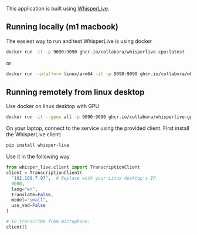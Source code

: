 This application is built using [WhisperLive](https://github.com/collabora/WhisperLive).

## Running locally (m1 macbook)

The easiest way to run and test WhisperLive is using docker

```bash
docker run -it -p 9090:9090 ghcr.io/collabora/whisperlive-cpu:latest
```
or 
```bash
docker run --platform linux/arm64 -it -p 9090:9090 ghcr.io/collabora/whisperlive-cpu:latest
```

## Running remotely from linux desktop
Use docker on linux desktop with GPU
```bash
docker run -it --gpus all -p 9090:9090 ghcr.io/collabora/whisperlive-gpu:latest
```
On your laptop, connect to the service using the provided client. First install the WhisperLive client:
```bash
pip install whisper-live
```
Use it in the following way
```python
from whisper_live.client import TranscriptionClient
client = TranscriptionClient(
  "192.168.7.97",  # Replace with your Linux desktop's IP
  9090,
  lang="en",
  translate=False,
  model="small",
  use_vad=False
)

# To transcribe from microphone:
client()
```
